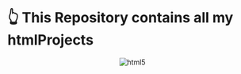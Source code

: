 # 👆 This Repository contains all my htmlProjects
<p align="center"><img src="https://upload.wikimedia.org/wikipedia/commons/thumb/6/61/HTML5_logo_and_wordmark.svg/180px-HTML5_logo_and_wordmark.svg.png" alt="html5"/></p>
